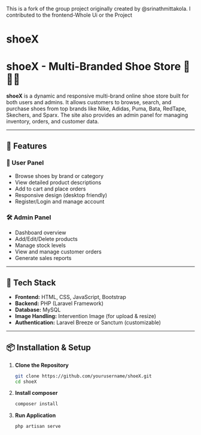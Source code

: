 This is a fork of the group project originally created by @srinathmittakola. I contributed to the frontend-Whole Ui or the Project
# shoeX
# shoeX - Multi-Branded Shoe Store 🥿👟👞

**shoeX** is a dynamic and responsive multi-brand online shoe store built for both users and admins. It allows customers to browse, search, and purchase shoes from top brands like Nike, Adidas, Puma, Bata, RedTape, Skechers, and Sparx. The site also provides an admin panel for managing inventory, orders, and customer data.

---

## 🚀 Features

### 🛒 User Panel
- Browse shoes by brand or category
- View detailed product descriptions
- Add to cart and place orders
- Responsive design (desktop friendly)
- Register/Login and manage account

### 🛠️ Admin Panel
- Dashboard overview
- Add/Edit/Delete products
- Manage stock levels
- View and manage customer orders
- Generate sales reports

---

## 🧱 Tech Stack

- **Frontend:** HTML, CSS, JavaScript, Bootstrap
- **Backend:** PHP (Laravel Framework)
- **Database:** MySQL
- **Image Handling:** Intervention Image (for upload & resize)
- **Authentication:** Laravel Breeze or Sanctum (customizable)

---


## 📦 Installation & Setup

1. **Clone the Repository**
   ```bash
   git clone https://github.com/yourusername/shoeX.git
   cd shoeX
   ```

2. **Install composer**
    ```bash
    composer install
    ```
3. **Run Application**
    ```bash
    php artisan serve
    ```

